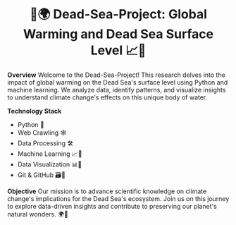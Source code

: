 <div align="center">

# 🌊🌍 Dead-Sea-Project: Global Warming and Dead Sea Surface Level 📈🔬

</div>

**Overview**
Welcome to the Dead-Sea-Project! This research delves into the impact of global warming on the Dead Sea's surface level using Python and machine learning. We analyze data, identify patterns, and visualize insights to understand climate change's effects on this unique body of water.

**Technology Stack**
- Python 🐍
- Web Crawling 🕸️
- Data Processing 🛠️
- Machine Learning 📈🧠
- Data Visualization 📊👀
- Git & GitHub 🗃️👥

**Objective**
Our mission is to advance scientific knowledge on climate change's implications for the Dead Sea's ecosystem. Join us on this journey to explore data-driven insights and contribute to preserving our planet's natural wonders. 🌍🌱
